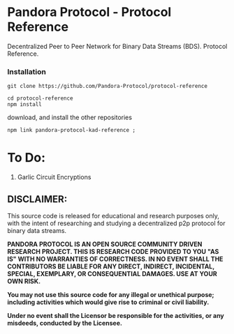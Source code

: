 # Pandora Protocol - Protocol Reference

Decentralized Peer to Peer Network for Binary Data Streams (BDS). Protocol Reference.

### Installation

``` 
git clone https://github.com/Pandora-Protocol/protocol-reference

cd protocol-reference
npm install
```

download, and install the other repositories
```
npm link pandora-protocol-kad-reference ;
```


# To Do:

1. Garlic Circuit Encryptions 



## DISCLAIMER: 

This source code is released for educational and research purposes only, with the intent of researching and studying a decentralized p2p protocol for binary data streams.

**PANDORA PROTOCOL IS AN OPEN SOURCE COMMUNITY DRIVEN RESEARCH PROJECT. THIS IS RESEARCH CODE PROVIDED TO YOU "AS IS" WITH NO WARRANTIES OF CORRECTNESS. IN NO EVENT SHALL THE CONTRIBUTORS BE LIABLE FOR ANY DIRECT, INDIRECT, INCIDENTAL, SPECIAL, EXEMPLARY, OR CONSEQUENTIAL DAMAGES. USE AT YOUR OWN RISK.**

**You may not use this source code for any illegal or unethical purpose; including activities which would give rise to criminal or civil liability.**

**Under no event shall the Licensor be responsible for the activities, or any misdeeds, conducted by the Licensee.**
